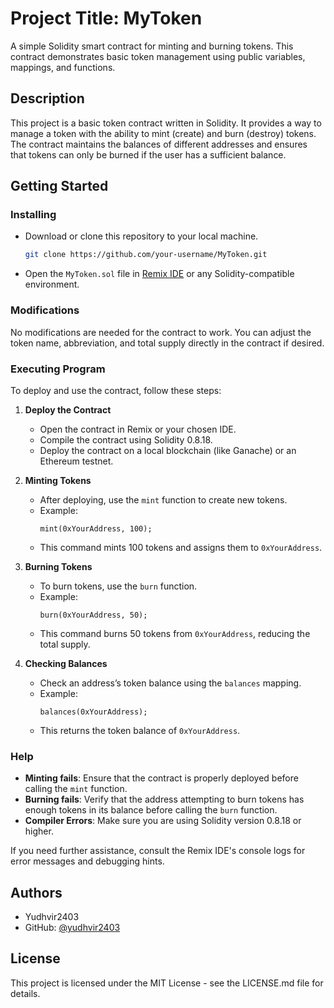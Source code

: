 # Project Title: MyToken

A simple Solidity smart contract for minting and burning tokens. This contract demonstrates basic token management using public variables, mappings, and functions.

## Description

This project is a basic token contract written in Solidity. It provides a way to manage a token with the ability to mint (create) and burn (destroy) tokens. The contract maintains the balances of different addresses and ensures that tokens can only be burned if the user has a sufficient balance.

## Getting Started

### Installing

- Download or clone this repository to your local machine.
  ```bash
  git clone https://github.com/your-username/MyToken.git
  ```
- Open the `MyToken.sol` file in [Remix IDE](https://remix.ethereum.org/) or any Solidity-compatible environment.

### Modifications

No modifications are needed for the contract to work. You can adjust the token name, abbreviation, and total supply directly in the contract if desired.

### Executing Program

To deploy and use the contract, follow these steps:

1. **Deploy the Contract**  
   - Open the contract in Remix or your chosen IDE.
   - Compile the contract using Solidity 0.8.18.
   - Deploy the contract on a local blockchain (like Ganache) or an Ethereum testnet.

2. **Minting Tokens**
   - After deploying, use the `mint` function to create new tokens.
   - Example:
     ```solidity
     mint(0xYourAddress, 100);
     ```
   - This command mints 100 tokens and assigns them to `0xYourAddress`.

3. **Burning Tokens**
   - To burn tokens, use the `burn` function.
   - Example:
     ```solidity
     burn(0xYourAddress, 50);
     ```
   - This command burns 50 tokens from `0xYourAddress`, reducing the total supply.

4. **Checking Balances**
   - Check an address’s token balance using the `balances` mapping.
   - Example:
     ```solidity
     balances(0xYourAddress);
     ```
   - This returns the token balance of `0xYourAddress`.

### Help

- **Minting fails**: Ensure that the contract is properly deployed before calling the `mint` function.
- **Burning fails**: Verify that the address attempting to burn tokens has enough tokens in its balance before calling the `burn` function.
- **Compiler Errors**: Make sure you are using Solidity version 0.8.18 or higher.

If you need further assistance, consult the Remix IDE's console logs for error messages and debugging hints.

## Authors

- Yudhvir2403
- GitHub: [@yudhvir2403](https://github.com/yudhvir2403)

## License

This project is licensed under the MIT License - see the LICENSE.md file for details.
```

